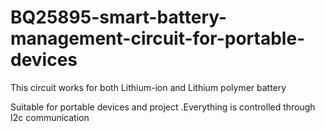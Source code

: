 # BQ25895-smart-battery-management-circuit-for-portable-devices


This circuit works for both Lithium-ion and Lithium polymer battery

Suitable for portable devices and project .Everything is controlled through I2c communication 
